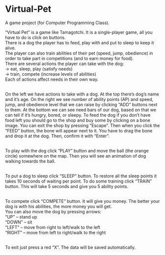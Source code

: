 # Virtual-Pet
A game project (for Computer Programming Class).

“Virtual Pet” is a game like Tamagotchi. It is a single-player game, all you have to do is click on buttons.</br>
There is a dog the player has to feed, play with and put to sleep to keep it alive. </br>
The player can also train abilities of their pet (speed, jump, obedience) in order to take part in competitions (and  to earn money for food). </br>
There are several actions the player can take with the dog: </br>
-> eat, sleep, play (satisfy needs) </br>
-> train, compete (increase levels of abilities) </br>
Each of actions affect needs in their own way. </br></br>

On the left we have actions to take with a dog. At the top there’s dog’s name and it’s age. On the right we see number of ability points (AP) and speed, jump, and obedience level that we can raise by clicking “ADD” buttons next to them.
At the bottom we can see need bars of our dog, based on that we can tell if it’s hungry, bored, or sleepy.
To feed the dog if you don’t have food left you should go to the shop and buy some by clicking on a bone image. You can exit the shop by pressing “Escape”.
Then when you click the “FEED” button, the bone will appear next to it.
You have to drag the bone and drop it at the dog. Then, confirm it with “Enter”. </br></br>

To play with the dog click “PLAY” button and move the ball (the orange circle) somewhere on the map. Then you will see an animation of dog walking towards the ball.</br></br>

To put a dog to sleep click “SLEEP” button. To restore all the sleep points it takes 10 seconds of waiting per point.
To do some training click “TRAIN” button. This will take 5 seconds and give you 5 ability points. </br></br>

To compete click “COMPETE” button. It will give you money. The better your dog is with his abilities, the more money you will get. </br>
You can also move the dog by pressing arrows:</br>
“UP” – stand up</br>
“DOWN” – sit</br>
“LEFT” – move from right to left/walk to the left</br>
“RIGHT” – move from left to right/walk to the right</br></br>

To exit just press a red “X”. The data will be saved automatically.</br>


